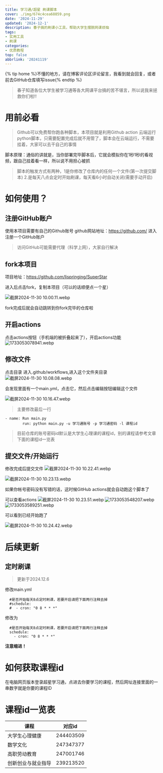 ```yaml
---
title: 学习通/超星 刷课脚本
cover: ./img/674c4cea68859.png
date: '2024-11-29'
updated: '2024-12-1'
description: 春子搞的刷课小工具，帮助大学生摆脱网课烦恼
tags:
- 实用工具
- 刷课
categories:
- 优质教程
top: false
abbrlink: '20241119'
---
```


{% tip home %}不懂的地方，请在博客评论区评论留言，我看到就会回复，或者前去GitHub仓库填写issue{% endtip %}

>春子知道各位大学生被学习通等各大网课平台搞的苦不堪言，所以说我来拯救你们啦!!

# 用前必看

>Github可以免费帮你跑各种脚本，本项目就是利用Github action 云端运行python脚本，只需要配置完成后就不用管了，脚本会在云端运行，不需要挂着，大家可以去干自己的事情

脚本原理：通俗的讲就是，当你部署完毕脚本后，它就会模拟你在1秒1秒的看视频，跟自己挂着看一样，所以说不用担心被抓

>脚本的触发方式有两种，1是你修改了仓库内的任何一个文件(第一次提交脚本) 2.是每天八点会定时开始刷课，每天看6小时自动关闭(需要手动开启)


# 如何使用？

## 注册GitHub账户

使用本项目需要有自己的Github账号
github网站地址：https://github.com/
进入注册一个GitHub账户

>访问GitHub可能需要代理（科学上网），大家自行解决

## fork本项目

项目地址：https://github.com/lispringing/SuperStar

进入后点击fork，复制本项目（可以的话顺便点一个星）

![截屏2024-11-30 10.00.11.webp](https://blog.springing.top/img/674a726865c9f.png)

fork完成后就会自动跳转到你fork完毕的仓库啦
## 开启actions
点击actions按钮（手机端的被折叠起来了），开启actions功能
![1733053078941.webp](https://blog.springing.top/img/674c4a99a1ea1.png)

## 修改文件

点击目录
进入.github/workflows,进入这个文件夹目录
![截屏2024-11-30 10.08.08.webp](https://blog.springing.top/img/674a73c958ea2.png)

会发现里面有一个main.yml，点击它，然后点击编辑按钮编辑这个文件

![截屏2024-11-30 10.16.47.webp](https://blog.springing.top/img/674a75e329160.png)

>主要修改最后一行


```
- name: Run main.py
        run: python main.py -u 学习通账号 -p 学习通密码 -l 课程id 
```

>目前仓库的账号密码id默认是大学生心理课的课程id，别的课程请参考文章下面的课程id一览表

## 提交文件/开始运行
修改完成后提交文件
![截屏2024-11-30 10.22.41.webp](https://blog.springing.top/img/2674a7792ae963.png)

![截屏2024-11-30 10.23.13.webp](https://blog.springing.top/img/674a77aa6fdba.png)

如果你帐号密码没有写错的话，这时候GitHub actions就会自动跑这个脚本了

可以查看actions
![截屏2024-11-30 10.23.51.webp](https://blog.springing.top/img/674a79908e6d3.png)
![1733053548207.webp](https://blog.springing.top/img/674c4c6e1206f.png)
![1733053589251.webp](https://blog.springing.top/img/674c4c9756170.png)

可以看到已经开始跑了

![截屏2024-11-30 10.24.42.webp](https://blog.springing.top/img/674a79baedfa6.png)

# 后续更新
## 定时刷课

>更新于2024.12.6

修改main.yml
```
  #是否开始每天8点定时刷课，若要开启请把下面两行注释去掉
  #schedule:
  #  - cron: "0 8 * * *" 
```
修改为
```
  #是否开始每天8点定时刷课，若要开启请把下面两行注释去掉
  schedule:
    - cron: "0 8 * * *" 
```
**注意缩进！**

# 如何获取课程id
在电脑网页版本登录超星学习通，点进去你要学习的课程，然后网址连接里面的一串数字就是你要的课程ID


# 课程id一览表

| 课程 | 对应id |
| ----------- | ----------- |
| 大学生心理健康 | 244403509 |
| 数学文化 | 247347377 |
| 高职劳动教育 | 247001746 |
|创新创业与就业指导| 239213520 |





